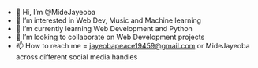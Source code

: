 - 👋 Hi, I’m @MideJayeoba
- 👀 I’m interested in Web Dev, Music and Machine learning
- 🌱 I’m currently learning Web Development and Python
- 💞️ I’m looking to collaborate on Web Development projects
- 📫 How to reach me = jayeobapeace19459@gmail.com or MideJayeoba across different social media handles

<!---
MideJayeoba/MideJayeoba is a ✨ special ✨ repository because its `README.md` (this file) appears on your GitHub profile.
You can click the Preview link to take a look at your changes.
--->
